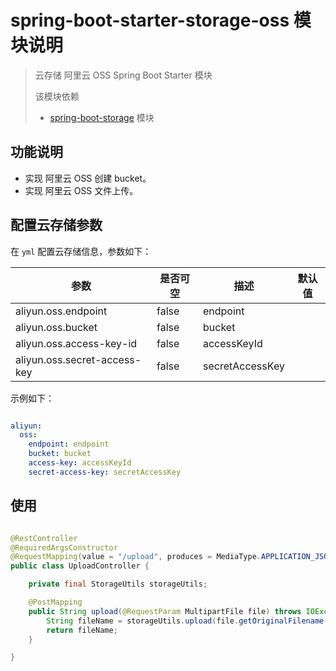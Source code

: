 # spring-boot-starter-storage-oss 模块说明

> 云存储 阿里云 OSS Spring Boot Starter 模块
>
> 该模块依赖
> * [spring-boot-storage](../spring-boot-storage/README.md) 模块

## 功能说明

* 实现 阿里云 OSS 创建 bucket。
* 实现 阿里云 OSS 文件上传。

## 配置云存储参数

在 `yml` 配置云存储信息，参数如下：

|参数|是否可空|描述|默认值|
|---|---|---|---|
|aliyun.oss.endpoint|false|endpoint||
|aliyun.oss.bucket|false|bucket||
|aliyun.oss.access-key-id|false|accessKeyId||
|aliyun.oss.secret-access-key|false|secretAccessKey||

示例如下：

```yml

aliyun:
  oss:
    endpoint: endpoint
    bucket: bucket
    access-key: accessKeyId
    secret-access-key: secretAccessKey

```

## 使用

```java

@RestController
@RequiredArgsConstructor
@RequestMapping(value = "/upload", produces = MediaType.APPLICATION_JSON_VALUE)
public class UploadController {

    private final StorageUtils storageUtils;

    @PostMapping
    public String upload(@RequestParam MultipartFile file) throws IOException {
        String fileName = storageUtils.upload(file.getOriginalFilename(), file.getContentType(), file.getInputStream());
        return fileName;
    }

}

```